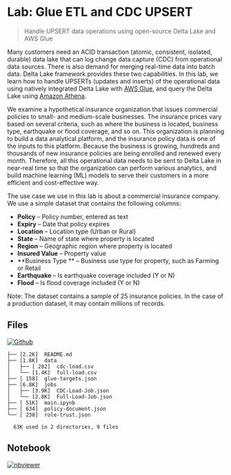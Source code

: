 # Lab: Glue ETL and CDC UPSERT

> Handle UPSERT data operations using open-source Delta Lake and AWS Glue

Many customers need an ACID transaction (atomic, consistent, isolated, durable) data lake that can log change data capture (CDC) from operational data sources. There is also demand for merging real-time data into batch data. Delta Lake framework provides these two capabilities. In this lab, we learn how to handle UPSERTs (updates and inserts) of the operational data using natively integrated Delta Lake with [AWS Glue](https://aws.amazon.com/glue/), and query the Delta Lake using [Amazon Athena](https://aws.amazon.com/athena/).

We examine a hypothetical insurance organization that issues commercial policies to small- and medium-scale businesses. The insurance prices vary based on several criteria, such as where the business is located, business type, earthquake or flood coverage, and so on. This organization is planning to build a data analytical platform, and the insurance policy data is one of the inputs to this platform. Because the business is growing, hundreds and thousands of new insurance policies are being enrolled and renewed every month. Therefore, all this operational data needs to be sent to Delta Lake in near-real time so that the organization can perform various analytics, and build machine learning (ML) models to serve their customers in a more efficient and cost-effective way.

The use case we use in this lab is about a commercial insurance company. We use a simple dataset that contains the following columns:

* **Policy** – Policy number, entered as text
* **Expiry** – Date that policy expires
* **Location** – Location type (Urban or Rural)
* **State** – Name of state where property is located
* **Region** – Geographic region where property is located
* **Insured Value** – Property value
* **Business Type ** – Business use type for property, such as Farming or Retail
* **Earthquake** – Is earthquake coverage included (Y or N)
* **Flood** – Is flood coverage included (Y or N)

Note: The dataset contains a sample of 25 insurance policies. In the case of a production dataset, it may contain millions of records.

## Files

[![Github](https://img.shields.io/badge/GitHub-100000?style=for-the-badge&logo=github&logoColor=white)](https://github.com/sparsh-ai/recohut/tree/main/docs/03-processing/lab-glue-deltalake-cdc-upsert)

```
├── [2.2K]  README.md
├── [1.8K]  data
│   ├── [ 282]  cdc-load.csv
│   └── [1.4K]  full-load.csv
├── [ 158]  glue-targets.json
├── [6.8K]  jobs
│   ├── [3.9K]  CDC-Load-Job.json
│   └── [2.8K]  Full-Load-Job.json
├── [ 51K]  main.ipynb
├── [ 634]  policy-document.json
└── [ 238]  role-trust.json

  63K used in 2 directories, 9 files
```

## Notebook

[![nbviewer](https://img.shields.io/badge/jupyter-notebook-informational?logo=jupyter)](https://nbviewer.org/github/sparsh-ai/recohut/blob/main/docs/03-processing/lab-glue-deltalake-cdc-upsert/main.ipynb)